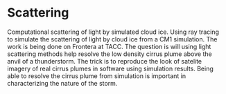 # Scattering
Computational scattering of light by simulated cloud ice. Using ray tracing to simulate the scattering of light by cloud ice from a CM1 simulation. The work is being done on Frontera at TACC. The question is will using light scattering methods help resolve the low density cirrus plume above the anvil of a thunderstorm. The trick is to reproduce the look of satelite imagery of real cirrus plumes in software using simulation results. Being able to resolve the cirrus plume from simulation is important in characterizing the nature of the storm. 
